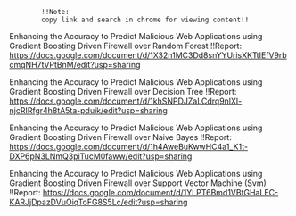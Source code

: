            !!Note:
            copy link and search in chrome for viewing content!!


Enhancing the Accuracy to Predict Malicious Web Applications using Gradient Boosting Driven Firewall over Random Forest
!!Report:
https://docs.google.com/document/d/1X32n1MC3Dd8snYYUrisXKTtIEfV9rbcmqNH7tVPtBnM/edit?usp=sharing
            
Enhancing the Accuracy to Predict Malicious Web Applications using Gradient Boosting Driven Firewall over Decision Tree
!!Report:
https://docs.google.com/document/d/1khSNPDJZaLCdrq9nlXl-njcRIRfgr4h8tA5ta-pduik/edit?usp=sharing
              
Enhancing the Accuracy to Predict Malicious Web Applications using Gradient Boosting Driven Firewall over Naive Bayes
!!Report:
https://docs.google.com/document/d/1h4AweBuKwwHC4a1_K1t-DXP6pN3LNmQ3piTucM0faww/edit?usp=sharing
         
Enhancing the Accuracy to Predict Malicious Web Applications using Gradient Boosting Driven Firewall over Support Vector Machine (Svm)
!!Report:
https://docs.google.com/document/d/1YLPT6Bmd1VBtGHaLEC-KARJjDpazDVuOiqToFG8S5Lc/edit?usp=sharing
